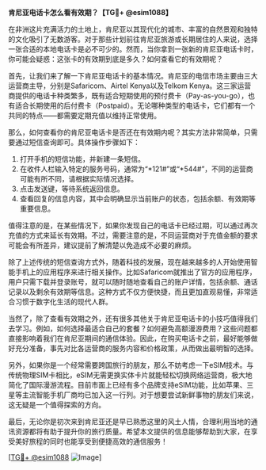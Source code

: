 **肯尼亚电话卡怎么看有效期？【TG💪+ @esim1088】**

在非洲这片充满活力的土地上，肯尼亚以其现代化的城市、丰富的自然景观和独特的文化吸引了无数游客。对于那些计划前往肯尼亚旅游或长期居住的人来说，选择一张合适的本地电话卡是必不可少的。然而，当你拿到一张新的肯尼亚电话卡时，你可能会疑惑：这张卡的有效期到底是多久？如何查看它的有效期呢？

首先，让我们来了解一下肯尼亚电话卡的基本情况。肯尼亚的电信市场主要由三大运营商主导，分别是Safaricom、Airtel Kenya以及Telkom Kenya。这三家运营商提供的电话卡种类繁多，既有适合短期使用的预付费卡（Pay-as-you-go），也有适合长期使用的后付费卡（Postpaid）。无论哪种类型的电话卡，它们都有一个共同的特点——都需要定期充值以维持正常使用。

那么，如何查看你的肯尼亚电话卡是否还在有效期内呢？其实方法非常简单，只需要通过短信查询即可。具体操作步骤如下：

1. 打开手机的短信功能，并新建一条短信。
2. 在收件人栏输入特定的服务号码，通常为“*121#”或“*544#”，不同的运营商可能有所不同，请根据实际情况选择。
3. 点击发送键，等待系统返回信息。
4. 查看回复的信息内容，其中会明确显示当前账户的状态，包括余额、有效期等重要信息。

值得注意的是，在某些情况下，如果你发现自己的电话卡已经过期，可以通过再次充值的方式来延长有效期。不过，需要注意的是，不同运营商对于充值金额的要求可能会有所差异，建议提前了解清楚以免造成不必要的麻烦。

除了上述传统的短信查询方式外，随着科技的发展，现在越来越多的人开始使用智能手机上的应用程序来进行相关操作。比如Safaricom就推出了官方的应用程序，用户只需下载并登录账号，就可以随时随地查看自己的账户详情，包括余额、通话记录以及剩余有效期等信息。这种方式不仅方便快捷，而且更加直观易懂，非常适合习惯于数字化生活的现代人群。

当然了，除了查看有效期之外，还有很多其他关于肯尼亚电话卡的小技巧值得我们去学习。例如，如何选择最适合自己的套餐？如何避免高额漫游费用？这些问题都直接影响着我们在肯尼亚期间的通信体验。因此，在购买电话卡之前，最好能够做好充分准备，事先对比各运营商的服务内容和价格政策，从而做出最明智的选择。

另外，如果你是一个经常需要跨国旅行的朋友，那么不妨考虑一下eSIM技术。与传统物理SIM卡相比，eSIM无需更换实体卡片就能轻松切换网络运营商，极大地简化了国际漫游流程。目前市面上已经有多个品牌支持eSIM功能，比如苹果、三星等主流智能手机厂商均已加入这一行列。对于想要尝试新鲜事物的朋友们来说，这无疑是一个值得探索的方向。

最后，无论你是初次来到肯尼亚还是早已熟悉这里的风土人情，合理利用当地的通讯资源都将有助于提升你的旅行质量。希望本文提供的信息能够帮助到大家，在享受美好旅程的同时也能享受到便捷高效的通信服务！

[[TG💪+ @esim1088](https://t.me/s/esim1088) ![Image](https://i.postimg.cc/4NQfJmqS/Snipaste-2025-05-13-00-14-12.png)]